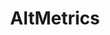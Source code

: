 ---
cost: Altmetrics provides free access to the Altmetric Details Page API for noncommercial,
  academic research purposes.
description: Tracks a combination of public policy documents, wikipedia, open syllabi,
  social media and mainstream media to provide enhanced measures of academic impact.
last_edit: Mon, 19 Jun 2023 16:35:53 GMT
location: https://www.altmetric.com/
open_access: 'FALSE'
shortname: altmetrics
tags:
- research metrics
title: AltMetrics
uuid: ca5d2a02-2082-4b13-bbb7-765a67c5f00b
versioning: 'FALSE'
---